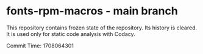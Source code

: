# fonts-rpm-macros - main branch

This repository contains frozen state of the repository.
Its history is cleared. It is used only for static code
analysis with Codacy.

Commit Time: 1708064301